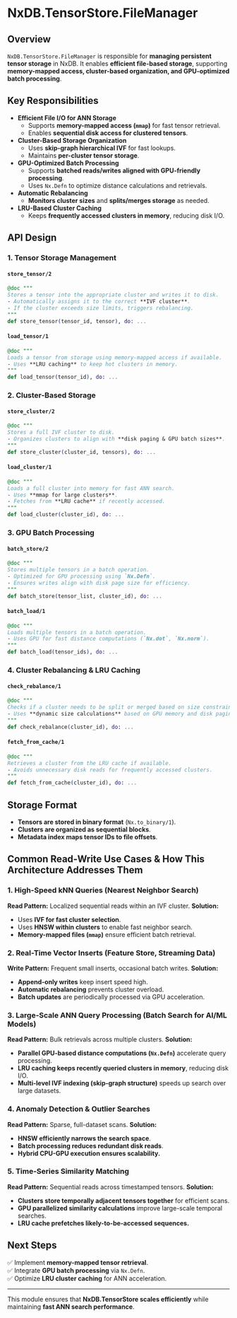 # NxDB.TensorStore.FileManager

## Overview
`NxDB.TensorStore.FileManager` is responsible for **managing persistent tensor storage** in NxDB. It enables **efficient file-based storage**, supporting **memory-mapped access, cluster-based organization, and GPU-optimized batch processing**.

## Key Responsibilities
- **Efficient File I/O for ANN Storage**
  - Supports **memory-mapped access (`mmap`)** for fast tensor retrieval.
  - Enables **sequential disk access for clustered tensors**.
- **Cluster-Based Storage Organization**
  - Uses **skip-graph hierarchical IVF** for fast lookups.
  - Maintains **per-cluster tensor storage**.
- **GPU-Optimized Batch Processing**
  - Supports **batched reads/writes aligned with GPU-friendly processing**.
  - Uses `Nx.Defn` to optimize distance calculations and retrievals.
- **Automatic Rebalancing**
  - **Monitors cluster sizes** and **splits/merges storage** as needed.
- **LRU-Based Cluster Caching**
  - Keeps **frequently accessed clusters in memory**, reducing disk I/O.

## API Design

### **1. Tensor Storage Management**
#### `store_tensor/2`
```elixir
@doc """
Stores a tensor into the appropriate cluster and writes it to disk.
- Automatically assigns it to the correct **IVF cluster**.
- If the cluster exceeds size limits, triggers rebalancing.
"""
def store_tensor(tensor_id, tensor), do: ...
```

#### `load_tensor/1`
```elixir
@doc """
Loads a tensor from storage using memory-mapped access if available.
- Uses **LRU caching** to keep hot clusters in memory.
"""
def load_tensor(tensor_id), do: ...
```

### **2. Cluster-Based Storage**
#### `store_cluster/2`
```elixir
@doc """
Stores a full IVF cluster to disk.
- Organizes clusters to align with **disk paging & GPU batch sizes**.
"""
def store_cluster(cluster_id, tensors), do: ...
```

#### `load_cluster/1`
```elixir
@doc """
Loads a full cluster into memory for fast ANN search.
- Uses **mmap for large clusters**.
- Fetches from **LRU cache** if recently accessed.
"""
def load_cluster(cluster_id), do: ...
```

### **3. GPU Batch Processing**
#### `batch_store/2`
```elixir
@doc """
Stores multiple tensors in a batch operation.
- Optimized for GPU processing using `Nx.Defn`.
- Ensures writes align with disk page size for efficiency.
"""
def batch_store(tensor_list, cluster_id), do: ...
```

#### `batch_load/1`
```elixir
@doc """
Loads multiple tensors in a batch operation.
- Uses GPU for fast distance computations (`Nx.dot`, `Nx.norm`).
"""
def batch_load(tensor_ids), do: ...
```

### **4. Cluster Rebalancing & LRU Caching**
#### `check_rebalance/1`
```elixir
@doc """
Checks if a cluster needs to be split or merged based on size constraints.
- Uses **dynamic size calculations** based on GPU memory and disk paging.
"""
def check_rebalance(cluster_id), do: ...
```

#### `fetch_from_cache/1`
```elixir
@doc """
Retrieves a cluster from the LRU cache if available.
- Avoids unnecessary disk reads for frequently accessed clusters.
"""
def fetch_from_cache(cluster_id), do: ...
```

## Storage Format
- **Tensors are stored in binary format** (`Nx.to_binary/1`).
- **Clusters are organized as sequential blocks**.
- **Metadata index maps tensor IDs to file offsets**.

## Common Read-Write Use Cases & How This Architecture Addresses Them
### **1. High-Speed kNN Queries (Nearest Neighbor Search)**
**Read Pattern:** Localized sequential reads within an IVF cluster.
**Solution:**
- Uses **IVF for fast cluster selection**.
- Uses **HNSW within clusters** to enable fast neighbor search.
- **Memory-mapped files (`mmap`)** ensure efficient batch retrieval.

### **2. Real-Time Vector Inserts (Feature Store, Streaming Data)**
**Write Pattern:** Frequent small inserts, occasional batch writes.
**Solution:**
- **Append-only writes** keep insert speed high.
- **Automatic rebalancing** prevents cluster overload.
- **Batch updates** are periodically processed via GPU acceleration.

### **3. Large-Scale ANN Query Processing (Batch Search for AI/ML Models)**
**Read Pattern:** Bulk retrievals across multiple clusters.
**Solution:**
- **Parallel GPU-based distance computations (`Nx.Defn`)** accelerate query processing.
- **LRU caching keeps recently queried clusters in memory**, reducing disk I/O.
- **Multi-level IVF indexing (skip-graph structure)** speeds up search over large datasets.

### **4. Anomaly Detection & Outlier Searches**
**Read Pattern:** Sparse, full-dataset scans.
**Solution:**
- **HNSW efficiently narrows the search space**.
- **Batch processing reduces redundant disk reads**.
- **Hybrid CPU-GPU execution ensures scalability.**

### **5. Time-Series Similarity Matching**
**Read Pattern:** Sequential reads across timestamped tensors.
**Solution:**
- **Clusters store temporally adjacent tensors together** for efficient scans.
- **GPU parallelized similarity calculations** improve large-scale temporal searches.
- **LRU cache prefetches likely-to-be-accessed sequences.**

## Next Steps
✅ Implement **memory-mapped tensor retrieval**.  
✅ Integrate **GPU batch processing** via `Nx.Defn`.  
✅ Optimize **LRU cluster caching** for ANN acceleration.  

---
This module ensures that **NxDB.TensorStore scales efficiently** while maintaining **fast ANN search performance**.